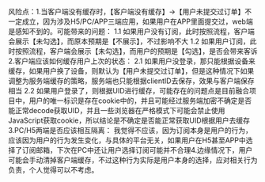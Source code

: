 风险点：1.当客户端没有缓存时，【客户端没有缓存】->【用户未提交过订单】不一定成立，因为涉及H5/PC/APP三端应用，如果用户在APP里面提交过，web端是感知不到的。可能带来的问题：
1.1 如果用户没有订阅，此时按照流程，客户端会展示【未勾选】，而原本预期是【不展示】，不过影响不大
1.2 如果用户订阅，此时按照流程，客户端会展示【未勾选】，而用户的预期是【勾选】，是否会带来客诉2.客户端应该如何缓存用户上次的状态：
2.1 如果用户没登录，那只能根据设备来缓存，如果用户换了设备，则默认为【用户未提交过订单】，但是这种情况下如果调整为服务端缓存的策略，服务端也只能根据clientID去保存，效果与客户端保存相当
2.2 如果用户登录了，则根据UID进行缓存，可能存在的问题点是目前融合项目中，用户的唯一标识是存在cookie中的，并且可能经过服务端加密不确定是否能正常decode获取UID，并且一些浏览器在严格模式下可能会禁止使用JavaScript获取cookie，所以结论是不确定是否能正常获取UID根据用户去缓存
3.PC/H5两端是否应该相互隔离：
我觉得不应该，因为订阅本身是用户的行为，应该因为用户的行为发生变化，与具体的平台无关，如果用户在H5甚至APP中选择了订阅邮箱，下次在PC中还让用户选择订阅可能并不合理4.边缘情况下，用户可能会手动清掉客户端缓存，不过这种行为实际是用户本身的选择，应对相关行为负责，个人觉得可以不考虑。
